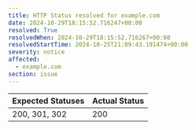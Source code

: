 ```yaml
---
title: HTTP Status resolved for example.com
date: 2024-10-29T18:15:52.716247+00:00
resolved: True
resolvedWhen: 2024-10-29T18:15:52.716267+00:00
resolvedStartTime: 2024-10-25T21:09:43.191474+00:00
severity: notice
affected:
  - example.com
section: issue
---
```


| Expected Statuses | Actual Status  |
|-------------------|----------------|
| 200, 301, 302 | 200 |
